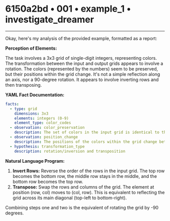 # 6150a2bd • 001 • example_1 • investigate_dreamer

---
Okay, here's my analysis of the provided example, formatted as a report:

**Perception of Elements:**

The task involves a 3x3 grid of single-digit integers, representing colors. The transformation between the input and output grids appears to involve a rotation. The colors (represented by the numbers) seem to be preserved, but their positions within the grid change. It's not a simple reflection along an axis, nor a 90-degree rotation. It appears to involve inverting rows and then transposing.

**YAML Fact Documentation:**



```yaml
facts:
  - type: grid
    dimensions: 3x3
    elements: integers (0-9)
    element_type: color_codes
  - observation: color_preservation
    description: The set of colors in the input grid is identical to the set of colors in the output grid.
  - observation: position_change
    description: The positions of the colors within the grid change between input and output.
  - hypothesis: transformation_type
    description: rotation/inversion and transposition
```



**Natural Language Program:**

1.  **Invert Rows:** Reverse the order of the rows in the input grid. The top row becomes the bottom row, the middle row stays in the middle, and the bottom row becomes the top row.
2.  **Transpose:** Swap the rows and columns of the grid. The element at position (row, col) moves to (col, row). This is equivalent to reflecting the grid across its main diagonal (top-left to bottom-right).

Combining steps one and two is the equivalent of rotating the grid by -90 degrees.

